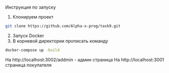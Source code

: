 Инструкция по запуску
1. Клонируем проект
  ```bash
  git clone https://github.com/Alpha-x-prog/task9.git
  ```
2. Запуск Docker
3. В корневой директории прописать команду
  ```bash
  docker-compose up -build
  ```

На http://localhost:3002/addmin - админ страница 
На http://localhost:3001 страница покупателя
